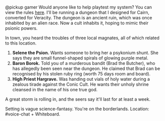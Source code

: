 @pickup gamer
Would anyone like to help playtest my system? You can view the rules [here](https://github.com/tetragrade/veracity-ttrpg/).
I'll be running a dungeon that I designed for Cairn, converted for Veracity. The dungeon is an ancient ruin, which was once inhabited by an alien race. Now a cult inhabits it, hoping to mimic their psionic powers.

In town, you heard the troubles of three local magnates, all of which related to this location.
1. **Selene the Psion.** Wants someone to bring her a psykonium shunt. She says they are small funnel-shaped spirals of glowing purple metal.
2. **Baron Borok.** Told you of a murderous bandit (Brad the Butcher), who has allegedly been seen near the dungeon. He claimed that Brad can be recognised by his stolen ruby ring (worth 75 days room and board).
3. **High Priest Hargrave.** Was handing out vials of holy water during a zealous tirade against the Conic Cult. He wants their unholy shrine cleansed in the name of his one true god.

A great storm is rolling in, and the seers say it'll last for at least a week.

Setting is vague science-fantasy. You're on the borderlands.
Location: #voice-chat + Whiteboard.